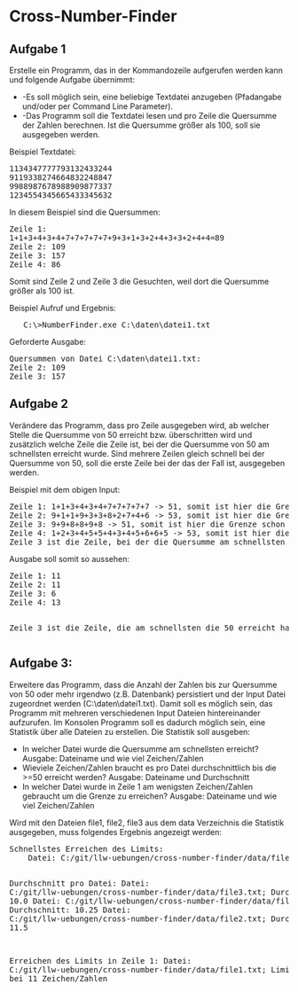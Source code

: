 <h1>Cross-Number-Finder</h1>

<h2>Aufgabe 1</h2>
<p>
Erstelle ein Programm, das in der Kommandozeile aufgerufen werden kann und folgende Aufgabe übernimmt:
<ul>
<li> -Es soll möglich sein, eine beliebige Textdatei anzugeben (Pfadangabe und/oder per Command Line Parameter).</li>
<li> -Das Programm soll die Textdatei lesen und pro Zeile die Quersumme der Zahlen berechnen. Ist die Quersumme größer als 100, soll sie ausgegeben werden.
</ul>

<p>
Beispiel Textdatei:
<pre>
1134347777793132433244
9119338274664832248847
9988987678988909877337
1234554345665433345632
</pre>
In diesem Beispiel sind die Quersummen: 
<pre>
Zeile 1: 
1+1+3+4+3+4+7+7+7+7+7+9+3+1+3+2+4+3+3+2+4+4=89
Zeile 2: 109
Zeile 3: 157
Zeile 4: 86
</pre>
Somit sind Zeile 2 und Zeile 3 die Gesuchten, weil dort die Quersumme größer als 100 ist.
</p>
<p>
Beispiel Aufruf und Ergebnis:
<pre>
   C:\>NumberFinder.exe C:\daten\datei1.txt
</pre>
Geforderte Ausgabe:
<pre>
Quersummen von Datei C:\daten\datei1.txt:
Zeile 2: 109
Zeile 3: 157
</pre>

</p>
</p>

<h2>Aufgabe 2</h2>
<p>
Verändere das Programm, dass pro Zeile ausgegeben wird, ab welcher Stelle die Quersumme von 50 erreicht bzw. überschritten wird und zusätzlich welche Zeile die Zeile ist, bei der die Quersumme von 50 
am schnellsten erreicht wurde. Sind mehrere Zeilen gleich schnell bei der Quersumme von 50, soll die erste Zeile bei der das der Fall ist, ausgegeben werden.
<p>
Beispiel mit dem obigen Input:
<pre>
Zeile 1: 1+1+3+4+3+4+7+7+7+7+7 -> 51, somit ist hier die Grenze überschritten und das sind somit 11 Zahlen: Ergebnis somit 11
Zeile 2: 9+1+1+9+3+3+8+2+7+4+6 -> 53, somit ist hier die Grenze auch bei 11 Zahlen überschritten: Ergegebnis somit auch 11
Zeile 3: 9+9+8+8+9+8 -> 51, somit ist hier die Grenze schon nach 6 Zahlen überschritten: Ergebnis 6
Zeile 4: 1+2+3+4+5+5+4+3+4+5+6+6+5 -> 53, somit ist hier die Grenze nach 13 Zahlen überschritten: Ergebnis somit 13
Zeile 3 ist die Zeile, bei der die Quersumme am schnellsten erreicht wurde.
</pre>
Ausgabe soll somit so aussehen:
<pre>
Zeile 1: 11
Zeile 2: 11
Zeile 3: 6
Zeile 4: 13

Zeile 3 ist die Zeile, die am schnellsten die 50 erreicht hat
</pre>
</p>
</p>
<h2>Aufgabe 3:</h2>
<p>
Erweitere das Programm, dass die Anzahl der Zahlen bis zur Quersumme von 50 oder mehr irgendwo (z.B. Datenbank) persistiert und der Input Datei zugeordnet werden (C:\daten\datei1.txt). Damit soll es möglich sein, das Programm mit mehreren verschiedenen Input Dateien hintereinander aufzurufen.
Im Konsolen Programm soll es dadurch möglich sein, eine Statistik über alle Dateien zu erstellen. Die Statistik soll ausgeben:<br>
<ul>
<li>In welcher Datei wurde die Quersumme am schnellsten erreicht? Ausgabe: Dateiname und wie viel Zeichen/Zahlen</li>
<li>Wieviele Zeichen/Zahlen braucht es pro Datei durchschnittlich bis die >=50 erreicht werden? Ausgabe: Dateiname und Durchschnitt</li>
<li>In welcher Datei wurde in Zeile 1 am wenigsten Zeichen/Zahlen gebraucht um die Grenze zu erreichen? Ausgabe: Dateiname und wie viel Zeichen/Zahlen</li>
</ul>
Wird mit den Dateien file1, file2, file3 aus dem data Verzeichnis die Statistik ausgegeben, muss folgendes Ergebnis angezeigt werden:
<pre>
Schnellstes Erreichen des Limits:
	Datei: C:/git/llw-uebungen/cross-number-finder/data/file1.txt; Limit erreicht bei 6 Zeichen/Zahlen

Durchschnitt pro Datei:
	Datei: C:/git/llw-uebungen/cross-number-finder/data/file3.txt; Durchschnitt: 10.0
	Datei: C:/git/llw-uebungen/cross-number-finder/data/file1.txt; Durchschnitt: 10.25
	Datei: C:/git/llw-uebungen/cross-number-finder/data/file2.txt; Durchschnitt: 11.5

Erreichen des Limits in Zeile 1:
	Datei: C:/git/llw-uebungen/cross-number-finder/data/file1.txt; Limit erreicht bei 11 Zeichen/Zahlen
</pre>
</p>
